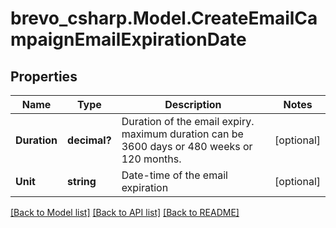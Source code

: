 # brevo_csharp.Model.CreateEmailCampaignEmailExpirationDate
## Properties

Name | Type | Description | Notes
------------ | ------------- | ------------- | -------------
**Duration** | **decimal?** | Duration of the email expiry. maximum duration can be 3600 days or 480 weeks or 120 months. | [optional] 
**Unit** | **string** | Date-time of the email expiration | [optional] 

[[Back to Model list]](../README.md#documentation-for-models) [[Back to API list]](../README.md#documentation-for-api-endpoints) [[Back to README]](../README.md)

